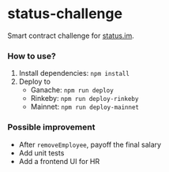 # status-challenge

Smart contract challenge for [status.im](https://status.im).

### How to use?

1. Install dependencies: `npm install`
2. Deploy to
    - Ganache: `npm run deploy`
    - Rinkeby: `npm run deploy-rinkeby`
    - Mainnet: `npm run deploy-mainnet`

### Possible improvement

- After `removeEmployee`, payoff the final salary
- Add unit tests
- Add a frontend UI for HR